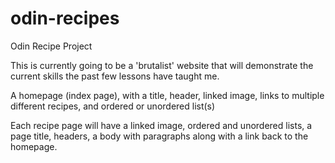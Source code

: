 # odin-recipes
Odin Recipe Project

This is currently going to be a 'brutalist' website that will demonstrate the current skills the past few lessons have taught me.

A homepage (index page), with a title, header, linked image, links to multiple different recipes, and ordered or unordered list(s)

Each recipe page will have a linked image, ordered and unordered lists, a page title, headers, a body with paragraphs along with a link back to the homepage.
